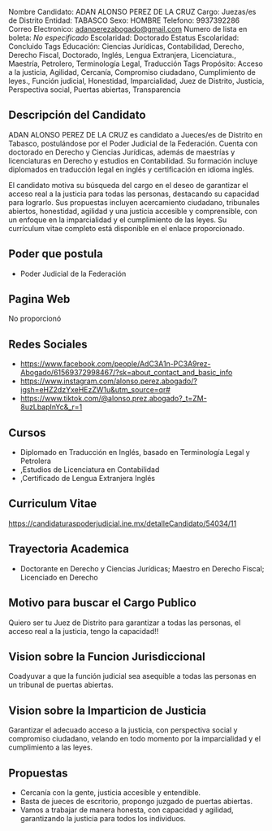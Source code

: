 Nombre Candidato: ADAN ALONSO PEREZ DE LA CRUZ
Cargo: Juezas/es de Distrito
Entidad: TABASCO
Sexo: HOMBRE
Telefono: 9937392286
Correo Electronico: adanperezabogado@gmail.com
Numero de lista en boleta: *No especificado*
Escolaridad: Doctorado
Estatus Escolaridad: Concluido
Tags Educación: Ciencias Jurídicas, Contabilidad, Derecho, Derecho Fiscal, Doctorado, Inglés, Lengua Extranjera, Licenciatura., Maestría, Petrolero, Terminología Legal, Traducción
Tags Propósito: Acceso a la justicia, Agilidad, Cercanía, Compromiso ciudadano, Cumplimiento de leyes., Función judicial, Honestidad, Imparcialidad, Juez de Distrito, Justicia, Perspectiva social, Puertas abiertas, Transparencia


## Descripción del Candidato 

ADAN ALONSO PEREZ DE LA CRUZ es candidato a Jueces/es de Distrito en Tabasco, postulándose por el Poder Judicial de la Federación. Cuenta con doctorado en Derecho y Ciencias Jurídicas, además de maestrías y licenciaturas en Derecho y estudios en Contabilidad. Su formación incluye diplomados en traducción legal en inglés y certificación en idioma inglés.

El candidato motiva su búsqueda del cargo en el deseo de garantizar el acceso real a la justicia para todas las personas, destacando su capacidad para lograrlo. Sus propuestas incluyen acercamiento ciudadano, tribunales abiertos, honestidad, agilidad y una justicia accesible y comprensible, con un enfoque en la imparcialidad y el cumplimiento de las leyes. Su currículum vitae completo está disponible en el enlace proporcionado.


## Poder que postula

- Poder Judicial de la Federación


## Pagina Web

No proporcionó


## Redes Sociales

- https://www.facebook.com/people/AdC3A1n-PC3A9rez-Abogado/61569372998467/?sk=about_contact_and_basic_info
- https://www.instagram.com/alonso.perez.abogado/?igsh=eHZ2dzYxeHEzZW1u&utm_source=qr#
- https://www.tiktok.com/@alonso.prez.abogado?_t=ZM-8uzLbapInYc&_r=1


## Cursos

- Diplomado en Traducción en Inglés, basado en Terminología Legal y Petrolera
- ,Estudios de Licenciatura en Contabilidad
- ,Certificado de Lengua Extranjera Inglés


## Curriculum Vitae

https://candidaturaspoderjudicial.ine.mx/detalleCandidato/54034/11


## Trayectoria Academica

- Doctorante en Derecho y Ciencias Jurídicas; Maestro en Derecho Fiscal; Licenciado en Derecho


## Motivo para buscar el Cargo Publico

Quiero ser tu Juez de Distrito para garantizar a todas las personas, el acceso real a la justicia, tengo la capacidad!!


## Vision sobre la Funcion Jurisdiccional

Coadyuvar a que la función judicial sea asequible a todas las personas en un tribunal de puertas abiertas.


## Vision sobre la Imparticion de Justicia

Garantizar el adecuado acceso a la justicia, con perspectiva social y compromiso ciudadano, velando en todo momento por la imparcialidad y el cumplimiento a las leyes.


## Propuestas

- Cercanía con la gente, justicia accesible y entendible.
- Basta de jueces de escritorio, propongo juzgado de puertas abiertas.
- Vamos a trabajar de manera honesta, con capacidad y agilidad, garantizando la justicia para todos los individuos.

